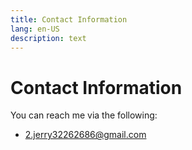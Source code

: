 ```yaml
---
title: Contact Information
lang: en-US
description: text
---
```


# Contact Information

You can reach me via the following:

- 2.jerry32262686@gmail.com
